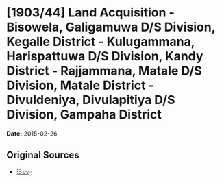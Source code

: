 # [1903/44] Land Acquisition - Bisowela, Galigamuwa D/S Division, Kegalle District - Kulugammana, Harispattuwa D/S Division, Kandy District - Rajjammana, Matale D/S Division, Matale District - Divuldeniya, Divulapitiya D/S Division, Gampaha District

**Date:** 2015-02-26

## Original Sources

- [සිංහල](https://documents.gov.lk/view/extra-gazettes/2015/2/1903-44_S.pdf)
